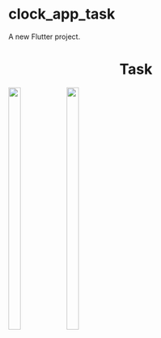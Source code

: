 # clock_app_task

A new Flutter project.

<h1 align="center">Task</h1>
<p>
 
  <img src="https://github.com/user-attachments/assets/83aa772c-fd55-4972-a74b-a1f1f4fffa69" width="22%" Height="35%">
  <img src="https://github.com/user-attachments/assets/4cb8e6ec-7fe2-429d-90fb-c587e6d96b8d" width="22%" Height="35%">
   </p>
